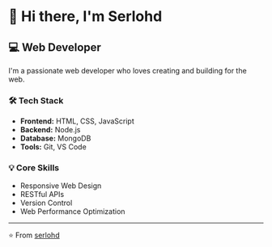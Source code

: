 # 👋 Hi there, I'm Serlohd

## 💻 Web Developer

I'm a passionate web developer who loves creating and building for the web.

### 🛠️ Tech Stack

- **Frontend:** HTML, CSS, JavaScript
- **Backend:** Node.js
- **Database:** MongoDB
- **Tools:** Git, VS Code

### 💡 Core Skills

- Responsive Web Design
- RESTful APIs
- Version Control
- Web Performance Optimization

---
⭐️ From [serlohd](https://github.com/serlohd)
